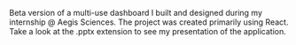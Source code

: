 Beta version of a multi-use dashboard I built and designed during my internship @ Aegis Sciences. The project was created primarily using React. Take a look at the .pptx extension to see my presentation of the application.
